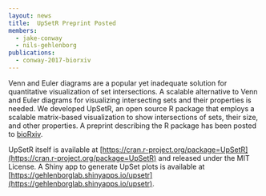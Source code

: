 ```yaml
---
layout: news
title:  UpSetR Preprint Posted
members:
  - jake-conway
  - nils-gehlenborg
publications:
  - conway-2017-biorxiv
---
```


Venn and Euler diagrams are a popular yet inadequate solution for quantitative visualization of set intersections. A scalable alternative to Venn and Euler diagrams for visualizing intersecting sets and their properties is needed. We developed UpSetR, an open source R package that employs a scalable matrix-based visualization to show intersections of sets, their size, and other properties. A preprint describing the R package has been posted to [bioRxiv](http://biorxiv.org/content/early/2017/03/25/120600).

UpSetR itself is available at [https://cran.r-project.org/package=UpSetR](https://cran.r-project.org/package=UpSetR) and released under the MIT License. A Shiny app to generate UpSet plots is available at [https://gehlenborglab.shinyapps.io/upsetr](https://gehlenborglab.shinyapps.io/upsetr).

